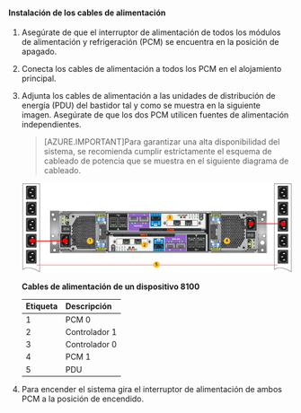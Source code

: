 <!--author=alkohli last changed: 9/16/15-->

#### Instalación de los cables de alimentación

1. Asegúrate de que el interruptor de alimentación de todos los módulos de alimentación y refrigeración (PCM) se encuentra en la posición de apagado.

2. Conecta los cables de alimentación a todos los PCM en el alojamiento principal.

3. Adjunta los cables de alimentación a las unidades de distribución de energía (PDU) del bastidor tal y como se muestra en la siguiente imagen. Asegúrate de que los dos PCM utilicen fuentes de alimentación independientes.

    >[AZURE.IMPORTANT]Para garantizar una alta disponibilidad del sistema, se recomienda cumplir estrictamente el esquema de cableado de potencia que se muestra en el siguiente diagrama de cableado.

    ![Colocación del cable de alimentación del dispositivo 2U](./media/storsimple-cable-8100-for-power/HCSCableYour2UDeviceforPower.png)

    **Cables de alimentación de un dispositivo 8100**

    |Etiqueta|Descripción|
    |:----|:----------|
    |1|PCM 0|
    |2|Controlador 1|
    |3|Controlador 0|
    |4|PCM 1|
    |5|PDU|

4. Para encender el sistema gira el interruptor de alimentación de ambos PCM a la posición de encendido.

<!---HONumber=Oct15_HO3-->